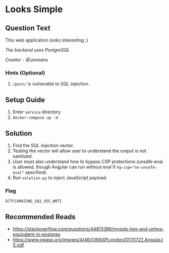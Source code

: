 # Looks Simple

## Question Text

This web application looks interesting ;)

*The backend uses PostgreSQL*

*Creator - @Jonoans*

### Hints (Optional)
1. `/post/` is vulnerable to SQL injection.

## Setup Guide
1. Enter `service` directory
2. `docker-compose up -d`

## Solution
1. Find the SQL injection vector.
2. Testing the vector will allow user to understand the output is not sanitized.
3. User must also understand how to bypass CSP protections (unsafe-eval is allowed, though Angular can run without eval if `ng-csp="no-unsafe-eval"` specified).
4. Run `solution.py` to inject JavaScript payload.

### Flag
`GCTF{4M4Z1NG_SQ1_X55_W0T}`

## Recommended Reads
* https://stackoverflow.com/questions/44813386/mysqls-hex-and-unhex-equivalent-in-postgres
* https://www.owasp.org/images/4/46/OWASPLondon20170727_AngularJS.pdf